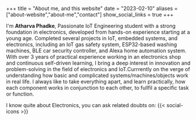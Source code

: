 +++
title = "About me, and this website"
date = "2023-02-10"
aliases = ["about-website","about-me","contact"]
show_social_links = true 
+++



I'm **Atharva Phadke**, Passionate IoT Engineering student with a strong foundation in electronics, developed from hands-on experience starting at a young age. Completed several projects in IoT, embedded systems, and electronics, including an IoT gas safety system, ESP32-based washing machines, BLE car security controller, and Alexa home automation system. With over 3 years of practical experience working in an electronics shop and continuous self-driven learning, I bring a deep interest in innovation and problem-solving in the field of electronics and IoT.Currrently on the verge of understanding how basic and complicated systems/machines/objects work in real life. I always like to take everything apart, and learn practically, how each component works in conjunction to each other, to fullfil a specific task or function. 

I know quite about Electronics, you can ask related doubts on:  {{< social-icons >}}

